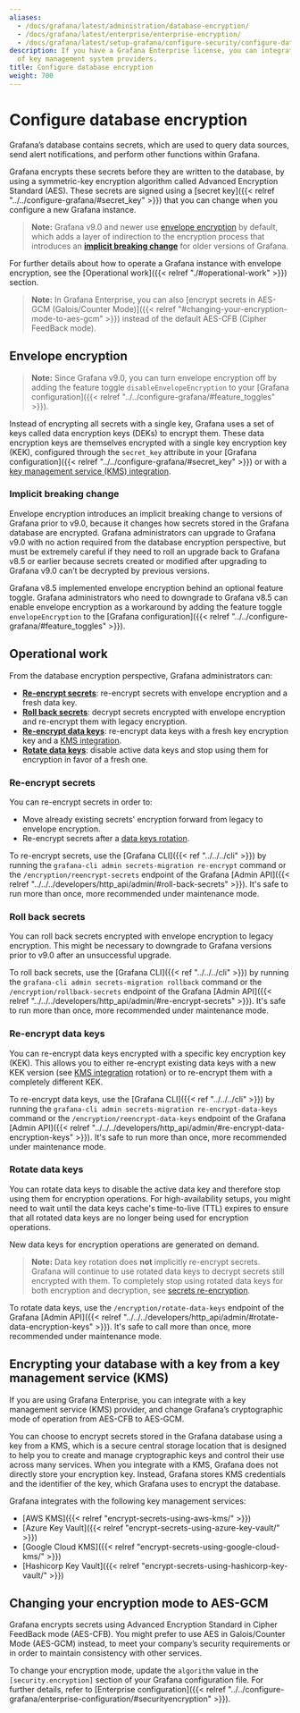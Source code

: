 ```yaml
---
aliases:
  - /docs/grafana/latest/administration/database-encryption/
  - /docs/grafana/latest/enterprise/enterprise-encryption/
  - /docs/grafana/latest/setup-grafana/configure-security/configure-database-encryption/
description: If you have a Grafana Enterprise license, you can integrate with a variety
  of key management system providers.
title: Configure database encryption
weight: 700
---
```


# Configure database encryption

Grafana’s database contains secrets, which are used to query data sources, send alert notifications, and perform other functions within Grafana.

Grafana encrypts these secrets before they are written to the database, by using a symmetric-key encryption algorithm called Advanced Encryption Standard (AES). These secrets are signed using a [secret key]({{< relref "../../configure-grafana/#secret_key" >}}) that you can change when you configure a new Grafana instance.

> **Note:** Grafana v9.0 and newer use [envelope encryption](#envelope-encryption) by default, which adds a layer of indirection to the encryption process that introduces an [**implicit breaking change**](#implicit-breaking-change) for older versions of Grafana.

For further details about how to operate a Grafana instance with envelope encryption, see the [Operational work]({{< relref "./#operational-work" >}}) section.

> **Note:** In Grafana Enterprise, you can also [encrypt secrets in AES-GCM (Galois/Counter Mode)]({{< relref "#changing-your-encryption-mode-to-aes-gcm" >}}) instead of the default AES-CFB (Cipher FeedBack mode).

## Envelope encryption

> **Note:** Since Grafana v9.0, you can turn envelope encryption off by adding the feature toggle `disableEnvelopeEncryption` to your [Grafana configuration]({{< relref "../../configure-grafana/#feature_toggles" >}}).

Instead of encrypting all secrets with a single key, Grafana uses a set of keys called data encryption keys (DEKs) to encrypt them. These data encryption keys are themselves encrypted with a single key encryption key (KEK), configured through the `secret_key` attribute in your
[Grafana configuration]({{< relref "../../configure-grafana/#secret_key" >}}) or with a [key management service (KMS) integration](#kms-integration).

### Implicit breaking change

Envelope encryption introduces an implicit breaking change to versions of Grafana prior to v9.0, because it changes how secrets stored in the Grafana database are encrypted. Grafana administrators can upgrade to Grafana v9.0 with no action required from the database encryption perspective, but must be extremely careful if they need to roll an upgrade back to Grafana v8.5 or earlier because secrets created or modified after upgrading to Grafana v9.0 can’t be decrypted by previous versions.

Grafana v8.5 implemented envelope encryption behind an optional feature toggle. Grafana administrators who need to downgrade to Grafana v8.5 can enable envelope encryption as a workaround by adding the feature toggle `envelopeEncryption` to the [Grafana configuration]({{< relref "../../configure-grafana/#feature_toggles" >}}).

## Operational work

From the database encryption perspective, Grafana administrators can:

- [**Re-encrypt secrets**](#re-encrypt-secrets): re-encrypt secrets with envelope encryption and a fresh data key.
- [**Roll back secrets**](#roll-back-secrets): decrypt secrets encrypted with envelope encryption and re-encrypt them with legacy encryption.
- [**Re-encrypt data keys**](#re-encrypt-data-keys): re-encrypt data keys with a fresh key encryption key and a [KMS integration](#kms-integration).
- [**Rotate data keys**](#rotate-data-keys): disable active data keys and stop using them for encryption in favor of a fresh one.

### Re-encrypt secrets

You can re-encrypt secrets in order to:

- Move already existing secrets' encryption forward from legacy to envelope encryption.
- Re-encrypt secrets after a [data keys rotation](#rotate-data-keys).

To re-encrypt secrets, use the [Grafana CLI]({{< ref "../../../cli" >}}) by running the `grafana-cli admin secrets-migration re-encrypt` command or the `/encryption/reencrypt-secrets` endpoint of the Grafana [Admin API]({{< relref "../../../developers/http_api/admin/#roll-back-secrets" >}}). It's safe to run more than once, more recommended under maintenance mode.

### Roll back secrets

You can roll back secrets encrypted with envelope encryption to legacy encryption. This might be necessary to downgrade to Grafana versions prior to v9.0 after an unsuccessful upgrade.

To roll back secrets, use the [Grafana CLI]({{< ref "../../../cli" >}}) by running the `grafana-cli admin secrets-migration rollback` command or the `/encryption/rollback-secrets` endpoint of the Grafana [Admin API]({{< relref "../../../developers/http_api/admin/#re-encrypt-secrets" >}}). It's safe to run more than once, more recommended under maintenance mode.

### Re-encrypt data keys

You can re-encrypt data keys encrypted with a specific key encryption key (KEK). This allows you to either re-encrypt existing data keys with a new KEK version (see [KMS integration](#kms-integration) rotation) or to re-encrypt them with a completely different KEK.

To re-encrypt data keys, use the [Grafana CLI]({{< ref "../../../cli" >}}) by running the `grafana-cli admin secrets-migration re-encrypt-data-keys` command or the `/encryption/reencrypt-data-keys` endpoint of the Grafana [Admin API]({{< relref "../../../developers/http_api/admin/#re-encrypt-data-encryption-keys" >}}). It's safe to run more than once, more recommended under maintenance mode.

### Rotate data keys

You can rotate data keys to disable the active data key and therefore stop using them for encryption operations. For high-availability setups, you might need to wait until the data keys cache's time-to-live (TTL) expires to ensure that all rotated data keys are no longer being used for encryption operations.

New data keys for encryption operations are generated on demand.

> **Note:** Data key rotation does **not** implicitly re-encrypt secrets. Grafana will continue to use rotated data keys to decrypt
> secrets still encrypted with them. To completely stop using
> rotated data keys for both encryption and decryption, see [secrets re-encryption](#re-encrypt-secrets).

To rotate data keys, use the `/encryption/rotate-data-keys` endpoint of the Grafana [Admin API]({{< relref "../../../developers/http_api/admin/#rotate-data-encryption-keys" >}}). It's safe to call more than once, more recommended under maintenance mode.

## Encrypting your database with a key from a key management service (KMS)

If you are using Grafana Enterprise, you can integrate with a key management service (KMS) provider, and change Grafana’s cryptographic mode of operation from AES-CFB to AES-GCM.

You can choose to encrypt secrets stored in the Grafana database using a key from a KMS, which is a secure central storage location that is designed to help you to create and manage cryptographic keys and control their use across many services. When you integrate with a KMS, Grafana does not directly store your encryption key. Instead, Grafana stores KMS credentials and the identifier of the key, which Grafana uses to encrypt the database.

Grafana integrates with the following key management services:

- [AWS KMS]({{< relref "encrypt-secrets-using-aws-kms/" >}})
- [Azure Key Vault]({{< relref "encrypt-secrets-using-azure-key-vault/" >}})
- [Google Cloud KMS]({{< relref "encrypt-secrets-using-google-cloud-kms/" >}})
- [Hashicorp Key Vault]({{< relref "encrypt-secrets-using-hashicorp-key-vault/" >}})

## Changing your encryption mode to AES-GCM

Grafana encrypts secrets using Advanced Encryption Standard in Cipher FeedBack mode (AES-CFB). You might prefer to use AES in Galois/Counter Mode (AES-GCM) instead, to meet your company’s security requirements or in order to maintain consistency with other services.

To change your encryption mode, update the `algorithm` value in the `[security.encryption]` section of your Grafana configuration file. For further details, refer to [Enterprise configuration]({{< relref "../../configure-grafana/enterprise-configuration/#securityencryption" >}}).
